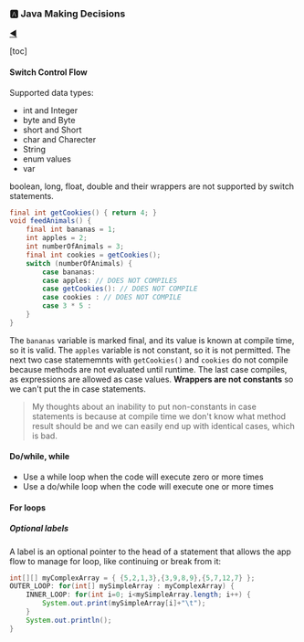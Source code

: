 ### 🅰 Java Making Decisions

[:arrow_backward:](../../backend_index)

[toc]

#### Switch Control Flow

Supported data types:

- int and Integer
- byte and Byte
- short and Short
- char and Charecter
- String
- enum values
- var

boolean, long, float, double and their wrappers are not supported by switch statements.

```java
final int getCookies() { return 4; }
void feedAnimals() {
	final int bananas = 1;
	int apples = 2;
	int numberOfAnimals = 3;
	final int cookies = getCookies();
	switch (numberOfAnimals) {
		case bananas:
		case apples: // DOES NOT COMPILES
		case getCookies(): // DOES NOT COMPILE
		case cookies : // DOES NOT COMPILE
		case 3 * 5 :
	}
}
```

The `bananas` variable is marked final, and its value is known at compile time, so it is valid. The `apples` variable is not constant, so it is not permitted. The next two case statememnts with `getCookies()` and `cookies` do not compile because methods are not evaluated until runtime. The last case compiles, as expressions are allowed as case values. 
**Wrappers are not constants** so we can't put the in case statements. 

> My thoughts about an inability to put non-constants in case statements is because at compile time we don't know what method result should be and we can easily end up with identical cases, which is bad.



#### Do/while, while

- Use a while loop when the code will execute zero or more times
- Use a do/while loop when the code will execute one or more times



#### For loops

##### Optional labels

A label is an optional pointer to the head of a statement that allows the app flow to manage for loop, like continuing or break from it:

```java
int[][] myComplexArray = { {5,2,1,3},{3,9,8,9},{5,7,12,7} };
OUTER_LOOP: for(int[] mySimpleArray : myComplexArray) {
	INNER_LOOP: for(int i=0; i<mySimpleArray.length; i++) {
		System.out.print(mySimpleArray[i]+"\t");
	}
	System.out.println();
}
```

